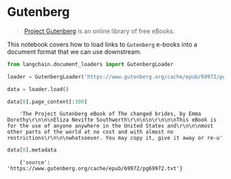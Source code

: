 # Gutenberg

>[Project Gutenberg](https://www.gutenberg.org/about/) is an online library of free eBooks.

This notebook covers how to load links to `Gutenberg` e-books into a document format that we can use downstream.

<!-- WARNING: THIS FILE WAS AUTOGENERATED! DO NOT EDIT! Instead, edit the notebook w/the location & name as this file. -->


```python
from langchain.document_loaders import GutenbergLoader
```


```python
loader = GutenbergLoader('https://www.gutenberg.org/cache/epub/69972/pg69972.txt')
```


```python
data = loader.load()
```


```python
data[0].page_content[:300]
```

<CodeOutputBlock lang="python">

```
    'The Project Gutenberg eBook of The changed brides, by Emma Dorothy\r\n\n\nEliza Nevitte Southworth\r\n\n\n\r\n\n\nThis eBook is for the use of anyone anywhere in the United States and\r\n\n\nmost other parts of the world at no cost and with almost no restrictions\r\n\n\nwhatsoever. You may copy it, give it away or re-u'
```

</CodeOutputBlock>


```python
data[0].metadata
```

<CodeOutputBlock lang="python">

```
    {'source': 'https://www.gutenberg.org/cache/epub/69972/pg69972.txt'}
```

</CodeOutputBlock>
